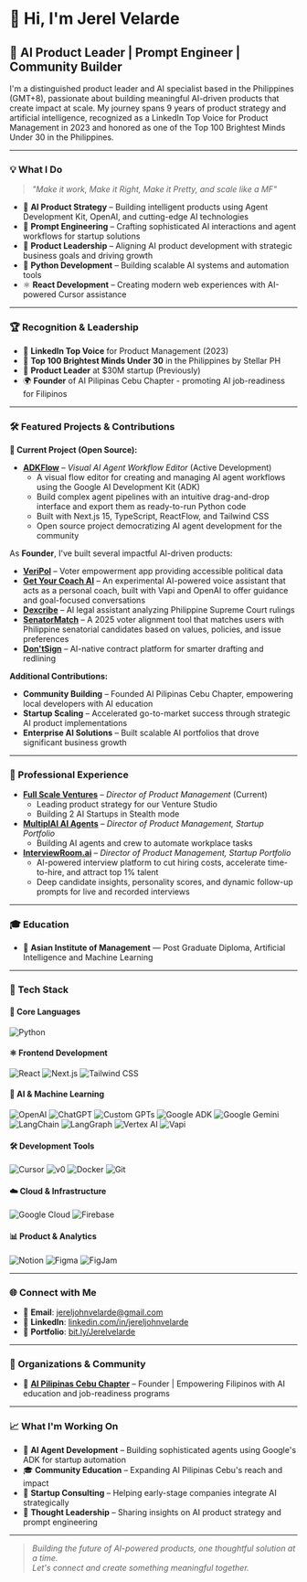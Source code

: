 # 👋 Hi, I'm Jerel Velarde

## 🧠 AI Product Leader | Prompt Engineer | Community Builder

I'm a distinguished product leader and AI specialist based in the Philippines (GMT+8), passionate about building meaningful AI-driven products that create impact at scale. My journey spans 9 years of product strategy and artificial intelligence, recognized as a LinkedIn Top Voice for Product Management in 2023 and honored as one of the Top 100 Brightest Minds Under 30 in the Philippines.

---

### 💡 What I Do

> _"Make it work, Make it Right, Make it Pretty, and scale like a MF"_

- 🤖 **AI Product Strategy** – Building intelligent products using Agent Development Kit, OpenAI, and cutting-edge AI technologies
- 🎯 **Prompt Engineering** – Crafting sophisticated AI interactions and agent workflows for startup solutions
- 🚀 **Product Leadership** – Aligning AI product development with strategic business goals and driving growth
- 🐍 **Python Development** – Building scalable AI systems and automation tools
- ⚛️ **React Development** – Creating modern web experiences with AI-powered Cursor assistance

---

### 🏆 Recognition & Leadership

- 🌟 **LinkedIn Top Voice** for Product Management (2023)
- 🏅 **Top 100 Brightest Minds Under 30** in the Philippines by Stellar PH
- 🏢 **Product Leader** at $30M startup (Previously)
- 🌍 **Founder** of AI Pilipinas Cebu Chapter - promoting AI job-readiness for Filipinos

---

### 🛠️ Featured Projects & Contributions

**🚀 Current Project (Open Source):**

- **[ADKFlow](https://github.com/GeneralJerel/adkflow)** – _Visual AI Agent Workflow Editor_ (Active Development)
  - A visual flow editor for creating and managing AI agent workflows using the Google AI Development Kit (ADK)
  - Build complex agent pipelines with an intuitive drag-and-drop interface and export them as ready-to-run Python code
  - Built with Next.js 15, TypeScript, ReactFlow, and Tailwind CSS
  - Open source project democratizing AI agent development for the community

As **Founder**, I've built several impactful AI-driven products:

- **[VeriPol](https://breadonce-portfolio-website.vercel.app/#projects)** – Voter empowerment app providing accessible political data
- **[Get Your Coach AI](https://getyourcoach.ai/)** – An experimental AI-powered voice assistant that acts as a personal coach, built with Vapi and OpenAI to offer guidance and goal-focused conversations
- **[Dexcribe](https://breadonce-portfolio-website.vercel.app/#projects)** – AI legal assistant analyzing Philippine Supreme Court rulings
- **[SenatorMatch](https://senator-match.vercel.app/)** – A 2025 voter alignment tool that matches users with Philippine senatorial candidates based on values, policies, and issue preferences
- **[Don'tSign](https://breadonce-portfolio-website.vercel.app/#projects)** – AI-native contract platform for smarter drafting and redlining

**Additional Contributions:**

- **Community Building** – Founded AI Pilipinas Cebu Chapter, empowering local developers with AI education
- **Startup Scaling** – Accelerated go-to-market success through strategic AI product implementations
- **Enterprise AI Solutions** – Built scalable AI portfolios that drove significant business growth

---

### 💼 Professional Experience

- **[Full Scale Ventures](https://fullscale.ventures)** – _Director of Product Management_ (Current)
  - Leading product strategy for our Venture Studio
  - Building 2 AI Startups in Stealth mode
- **[MultiplAI AI Agents](https://rea.pro/)** – _Director of Product Management, Startup Portfolio_
  - Building AI agents and crew to automate workplace tasks
- **[InterviewRoom.ai](https://interviewroom.ai)** – _Director of Product Management, Startup Portfolio_
  - AI-powered interview platform to cut hiring costs, accelerate time-to-hire, and attract top 1% talent
  - Deep candidate insights, personality scores, and dynamic follow-up prompts for live and recorded interviews

---

### 🎓 Education

- 🏫 **Asian Institute of Management** — Post Graduate Diploma, Artificial Intelligence and Machine Learning

---

### 🧰 Tech Stack

#### 🐍 Core Languages

![Python](https://img.shields.io/badge/Python-3776AB?style=for-the-badge&logo=python&logoColor=white)

#### ⚛️ Frontend Development

![React](https://img.shields.io/badge/React-20232A?style=for-the-badge&logo=react&logoColor=61DAFB)
![Next.js](https://img.shields.io/badge/Next.js-000000?style=for-the-badge&logo=nextdotjs&logoColor=white)
![Tailwind CSS](https://img.shields.io/badge/Tailwind_CSS-38B2AC?style=for-the-badge&logo=tailwind-css&logoColor=white)

#### 🤖 AI & Machine Learning

![OpenAI](https://img.shields.io/badge/OpenAI-412991?style=for-the-badge&logo=openai&logoColor=white)
![ChatGPT](https://img.shields.io/badge/ChatGPT-74aa9c?style=for-the-badge&logo=openai&logoColor=white)
![Custom GPTs](https://img.shields.io/badge/Custom_GPTs-412991?style=for-the-badge&logo=openai&logoColor=white)
![Google ADK](https://img.shields.io/badge/Google_ADK-34A853?style=for-the-badge&logo=google&logoColor=white)
![Google Gemini](https://img.shields.io/badge/Google_Gemini-4285F4?style=for-the-badge&logo=google&logoColor=white)
![LangChain](https://img.shields.io/badge/LangChain-000000?style=for-the-badge)
![LangGraph](https://img.shields.io/badge/LangGraph-1C3C3C?style=for-the-badge)
![Vertex AI](https://img.shields.io/badge/Vertex_AI-1A73E8?style=for-the-badge&logo=googlecloud&logoColor=white)
![Vapi](https://img.shields.io/badge/Vapi_AI-000000?style=for-the-badge)

#### 🛠️ Development Tools

![Cursor](https://img.shields.io/badge/Cursor_AI-6E57E0?style=for-the-badge)
![v0](https://img.shields.io/badge/v0-000000?style=for-the-badge&logo=vercel&logoColor=white)
![Docker](https://img.shields.io/badge/Docker-2496ED?style=for-the-badge&logo=docker&logoColor=white)
![Git](https://img.shields.io/badge/Git-F05032?style=for-the-badge&logo=git&logoColor=white)

#### ☁️ Cloud & Infrastructure

![Google Cloud](https://img.shields.io/badge/Google_Cloud-4285F4?style=for-the-badge&logo=google-cloud&logoColor=white)
![Firebase](https://img.shields.io/badge/Firebase-FFCA28?style=for-the-badge&logo=firebase&logoColor=black)

#### 📊 Product & Analytics

![Notion](https://img.shields.io/badge/Notion-000000?style=for-the-badge&logo=notion&logoColor=white)
![Figma](https://img.shields.io/badge/Figma-F24E1E?style=for-the-badge&logo=figma&logoColor=white)
![FigJam](https://img.shields.io/badge/FigJam-F24E1E?style=for-the-badge&logo=figma&logoColor=white)

---

### 🌐 Connect with Me

- 📧 **Email**: [jereljohnvelarde@gmail.com](mailto:jereljohnvelarde@gmail.com)
- 💼 **LinkedIn**: [linkedin.com/in/jereljohnvelarde](https://www.linkedin.com/in/jereljohnvelarde/)
- 🔗 **Portfolio**: [bit.ly/Jerelvelarde](https://bit.ly/Jerelvelarde)

---

### 🏢 Organizations & Community

- 🧠 **[AI Pilipinas Cebu Chapter](https://www.facebook.com/aipilipinascebu/)** – Founder | Empowering Filipinos with AI education and job-readiness programs

---

### 📈 What I'm Working On

- 🔬 **AI Agent Development** – Building sophisticated agents using Google's ADK for startup automation
- 🎓 **Community Education** – Expanding AI Pilipinas Cebu's reach and impact
- 🚀 **Startup Consulting** – Helping early-stage companies integrate AI strategically
- 📝 **Thought Leadership** – Sharing insights on AI product strategy and prompt engineering

---

> _Building the future of AI-powered products, one thoughtful solution at a time._  
> _Let's connect and create something meaningful together._
